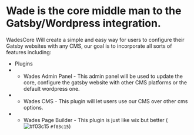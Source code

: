 # Wade is the core middle man to the Gatsby/Wordpress integration.

WadesCore Will create a simple and easy way for users to configure their Gatsby websites with any CMS, our goal is to incorporate all sorts of features including:
- Plugins
- - Wades Admin Panel - This admin panel will be used to update the core, configure the gatsby website with other CMS platforms or the default wordpress one.
- - Wades CMS - This plugin will let users use our CMS over other cms options.
- - Wades Page Builder - This plugin is just like wix but better (![#f03c15](https://placehold.it/15/f03c15/000000?text=+) `#f03c15`)